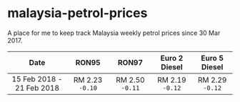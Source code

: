 # malaysia-petrol-prices

A place for me to keep track Malaysia weekly petrol prices since 30 Mar 2017.

|Date|RON95|RON97|Euro 2 Diesel|Euro 5 Diesel|
|:---:|:---:|:---:|:---:|:---:|
|15 Feb 2018 - 21 Feb 2018|RM 2.23 `-0.10`|RM 2.50 `-0.11`|RM 2.19 `-0.12`|RM 2.29 `-0.12`|